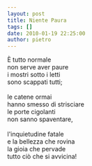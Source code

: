 ```yaml
---
layout: post
title: Niente Paura
tags: []
date: 2010-01-19 22:25:00
author: pietro
---
```

È tutto normale<br/>non serve aver paure<br/>i mostri sotto i letti<br/>sono scappati tutti;<br/><br/>le catene ormai<br/>hanno smesso di strisciare<br/>le porte cigolanti<br/>non sanno spaventare,<br/><br/>l'inquietudine fatale<br/>e la bellezza che rovina<br/>la gioia che pervade<br/>tutto ciò che si avvicina!
